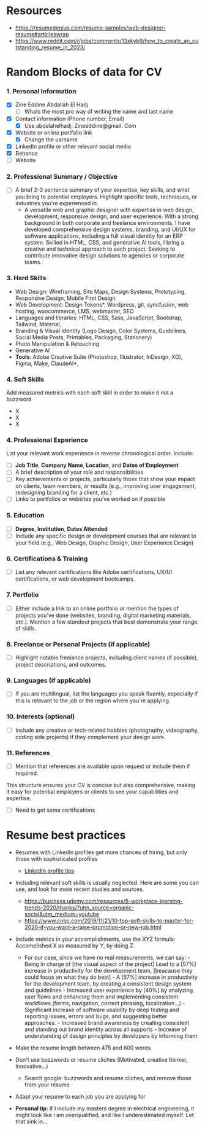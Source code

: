 # Resources

- https://resumegenius.com/resume-samples/web-designer-resume#articleswrap
- https://www.reddit.com/r/jobs/comments/13xkyb9/how_to_create_an_outstanding_resume_in_2023/


# Random Blocks of data for CV

### 1. **Personal Information**

- [x] Zine Eddine Abdallah El Hadj
	- [ ] Whats the most pro way of writing the name and last name
- [x] Contact information (Phone number, Email)
	- [x] Use abdalahelhadj. Zineeddine@gmail. Com
- [x] Website or online portfolio link
	- [x] Change the usrname
- [x] LinkedIn profile or other relevant social media 
- [x] Behance
- [ ] Website

### 2. **Professional Summary / Objective**

- [ ] A brief 2-3 sentence summary of your expertise, key skills, and what you bring to potential employers. Highlight specific tools, techniques, or industries you're experienced in.
	- A versatile web and graphic designer with expertise in web design, development, responsive design, and user experience. With a strong background in both corporate and freelance environments, I have developed comprehensive design systems, branding, and UI/UX for software applications, including a full visual identity for an ERP system. Skilled in HTML, CSS, and generative AI tools, I bring a creative and technical approach to each project. Seeking to contribute innovative design solutions to agencies or corporate teams.

### 3. **Hard Skills**

- Web Design: Wireframing, Site Maps, Design Systems, Prototyping, Responsive Design, Mobile First Design 
- Web Development: Design Tokens*, Wordpress, git, syncfusion, web hosting, woocommerce, LMS, webmaster, SEO
- Languages and libraries: HTML, CSS, Sass, JavaScript, Bootstrap, Tailwind, Material, 
- Branding & Visual Identity (Logo Design, Color Systems, Guidelines, Social Media Posts, Printables, Packaging, Stationery)
- Photo Manipulation & Retouching
- Generative AI 
- **Tools**: Adobe Creative Suite (Photoshop, Illustrator, InDesign, XD), Figma, Make, ClaudeAI*, 

### 4. Soft Skills
Add measured metrics with each soft skill in order to make it not a buzzword
- X
- X
- X

### 4. **Professional Experience**

List your relevant work experience in reverse chronological order. Include:

- [ ] **Job Title**, **Company Name**, **Location**, and **Dates of Employment**
- [ ] A brief description of your role and responsibilities
- [ ] Key achievements or projects, particularly those that show your impact on clients, team members, or results (e.g., improving user engagement, redesigning branding for a client, etc.)
- [ ] Links to portfolios or websites you’ve worked on if possible

### 5. **Education**

- [ ] **Degree**, **Institution**, **Dates Attended**
- [ ] Include any specific design or development courses that are relevant to your field (e.g., Web Design, Graphic Design, User Experience Design)

### 6. **Certifications & Training**

- [ ] List any relevant certifications like Adobe certifications, UX/UI certifications, or web development bootcamps.

### 7. **Portfolio**

- [ ] Either include a link to an online portfolio or mention the types of projects you’ve done (websites, branding, digital marketing materials, etc.). Mention a few standout projects that best demonstrate your range of skills.

### 8. **Freelance or Personal Projects** (if applicable)

- [ ] Highlight notable freelance projects, including client names (if possible), project descriptions, and outcomes.

### 9. **Languages** (if applicable)

- [ ] If you are multilingual, list the languages you speak fluently, especially if this is relevant to the job or the region where you're applying.

### 10. **Interests** (optional)

- [ ] Include any creative or tech-related hobbies (photography, videography, coding side projects) if they complement your design work.

### 11. **References**

- [ ] Mention that references are available upon request or include them if required.

This structure ensures your CV is concise but also comprehensive, making it easy for potential employers or clients to see your capabilities and expertise.






- [ ] Need to get some certifications



# Resume best practices

- Resumes with LinkedIn profiles get more chances of hiring, but only those with sophisticated profiles
	- [LinkedIn profile tips](https://www.youtube.com/watch?v=BcfGWi8Qywk&list=PLo-kPya_Ww2zqOZVXMNQCJeTNAaan8GcW&index=2)

- Including relevant soft skills is usually neglected. Here are some you can use, and look for more recent studies and sources.
	- https://business.udemy.com/resources/5-workplace-learning-trends-2020/thanks/?utm_source=organic-social&utm_medium=youtube
	- https://www.cnbc.com/2019/11/21/10-top-soft-skills-to-master-for-2020-if-you-want-a-raise-promotion-or-new-job.html

- Include metrics in your accomplishments, use the XYZ formula: Accomplished X as measured by Y, by doing Z.
	- For our case, since we have no real measurements, we can say:
		  - Being in charge of [the visual aspect of the project] Lead to a [57%] increase in productivity for the development team, [beacause they could focus on what they do best]
		  - A [57%] increase in productivity for the development team, by creating a consistent design system and guidelines
		  - Increased user experience by [40%] by analyzing user flows and enhancing them and implementing consistent workflows (forms, navigation, correct phrasing, localization...)
		  - Significant increase of software usability by deep testing and reporting issues,  errors and bugs, and suggesting better approaches.
		  - Increased brand awareness by creating consistent and standing out brand identity across all supports
		  - Increase of understanding of design principles by developers by informing them

- Make the resume length between 475 and 600 words

- Don't use buzzwords or resume cliches (Motivated, creative thinker, Innovative...)
	- Search google: buzzwords and resume cliches, and remove those from your resume 

- Adapt your resume to each job you are applying for 

- **Personal tip**: if I include my masters degree in electrical engineering, it might look like I am overqualified, and like I underestimated myself. Let that sink in...


